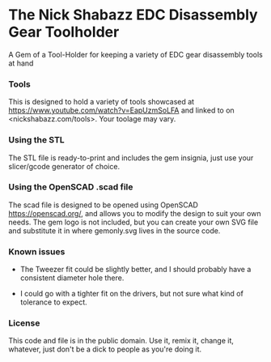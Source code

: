 # The Nick Shabazz EDC Disassembly Gear Toolholder

A Gem of a Tool-Holder for keeping a variety of EDC gear disassembly tools at hand

### Tools

This is designed to hold a variety of tools showcased at <https://www.youtube.com/watch?v=EapUzmSoLFA> and linked to on <nickshabazz.com/tools>.  Your toolage may vary.

### Using the STL

The STL file is ready-to-print and includes the gem insignia, just use your slicer/gcode generator of choice.

### Using the OpenSCAD .scad file

The scad file is designed to be opened using OpenSCAD <https://openscad.org/>, and allows you to modify the design to suit your own needs.  The gem logo is not included, but you can create your own SVG file and substitute it in where gemonly.svg lives in the source code.

### Known issues

- The Tweezer fit could be slightly better, and I should probably have a consistent diameter hole there.

- I could go with a tighter fit on the drivers, but not sure what kind of tolerance to expect.

### License

This code and file is in the public domain.  Use it, remix it, change it, whatever, just don't be a dick to people as you're doing it. 
